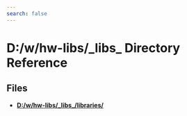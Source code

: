 ```yaml
---
search: false
---
```


# D:/w/hw-libs/\_libs\_ Directory Reference

## Files

* **[D:/w/hw-libs/\_libs\_/libraries/](dir_2d471d5565f1c7e803d919f2e637d3ab.md)**

